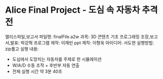# Alice Final Project - 도심 속 자동차 추격전
앨리스파일,보고서
파일명: finalFile.a2w
과목: 3D 콘텐츠 기초 프로그래밍
조장,보고서,발표: 박강혁
프로그램 제작: 이재빈
ppt 제작: 이형욱
아이디어: 서도현
실행방법: zip풀고 실행
내용:
  - 도심에서 도망치는 자동차를 주제로 한 시뮬레이션
  - W/A/D 수동 조작 + 후반부 자동 연출
  - 전체 실행 시간 약 3분 40초
